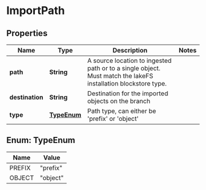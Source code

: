 

# ImportPath


## Properties

Name | Type | Description | Notes
------------ | ------------- | ------------- | -------------
**path** | **String** | A source location to ingested path or to a single object. Must match the lakeFS installation blockstore type. | 
**destination** | **String** | Destination for the imported objects on the branch | 
**type** | [**TypeEnum**](#TypeEnum) | Path type, can either be &#39;prefix&#39; or &#39;object&#39; | 



## Enum: TypeEnum

Name | Value
---- | -----
PREFIX | &quot;prefix&quot;
OBJECT | &quot;object&quot;



